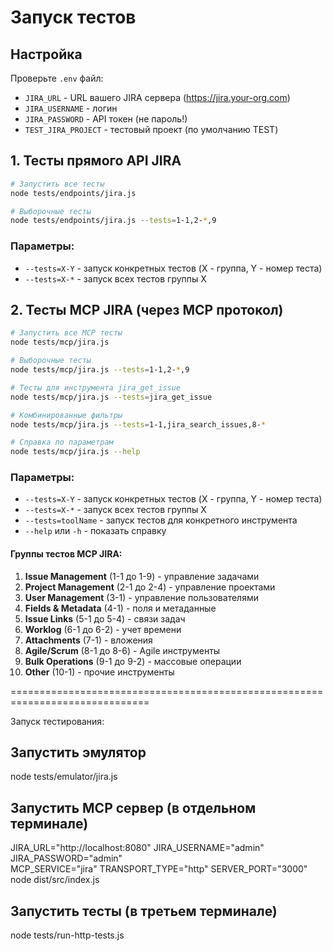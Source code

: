 # Запуск тестов

## Настройка
Проверьте `.env` файл:
- `JIRA_URL` - URL вашего JIRA сервера (https://jira.your-org.com)
- `JIRA_USERNAME` - логин
- `JIRA_PASSWORD` - API токен (не пароль!)
- `TEST_JIRA_PROJECT` - тестовый проект (по умолчанию TEST)


## 1. Тесты прямого API JIRA
```bash
# Запустить все тесты
node tests/endpoints/jira.js

# Выборочные тесты
node tests/endpoints/jira.js --tests=1-1,2-*,9

```

### Параметры:
- `--tests=X-Y` - запуск конкретных тестов (X - группа, Y - номер теста)
- `--tests=X-*` - запуск всех тестов группы X



## 2. Тесты MCP JIRA (через MCP протокол)
```bash
# Запустить все MCP тесты
node tests/mcp/jira.js

# Выборочные тесты
node tests/mcp/jira.js --tests=1-1,2-*,9

# Тесты для инструмента jira_get_issue
node tests/mcp/jira.js --tests=jira_get_issue

# Комбинированные фильтры
node tests/mcp/jira.js --tests=1-1,jira_search_issues,8-*

# Справка по параметрам
node tests/mcp/jira.js --help
```

### Параметры:
- `--tests=X-Y` - запуск конкретных тестов (X - группа, Y - номер теста)
- `--tests=X-*` - запуск всех тестов группы X
- `--tests=toolName` - запуск тестов для конкретного инструмента
- `--help` или `-h` - показать справку

#### Группы тестов MCP JIRA:
1. **Issue Management** (1-1 до 1-9) - управление задачами
2. **Project Management** (2-1 до 2-4) - управление проектами
3. **User Management** (3-1) - управление пользователями
4. **Fields & Metadata** (4-1) - поля и метаданные
5. **Issue Links** (5-1 до 5-4) - связи задач
6. **Worklog** (6-1 до 6-2) - учет времени
7. **Attachments** (7-1) - вложения
8. **Agile/Scrum** (8-1 до 8-6) - Agile инструменты
9. **Bulk Operations** (9-1 до 9-2) - массовые операции
10. **Other** (10-1) - прочие инструменты


==============================================================================

Запуск тестирования:

## Запустить эмулятор
node tests/emulator/jira.js

## Запустить MCP сервер (в отдельном терминале)
JIRA_URL="http://localhost:8080" JIRA_USERNAME="admin" JIRA_PASSWORD="admin" \
MCP_SERVICE="jira" TRANSPORT_TYPE="http" SERVER_PORT="3000" \
node dist/src/index.js

## Запустить тесты (в третьем терминале)
node tests/run-http-tests.js


